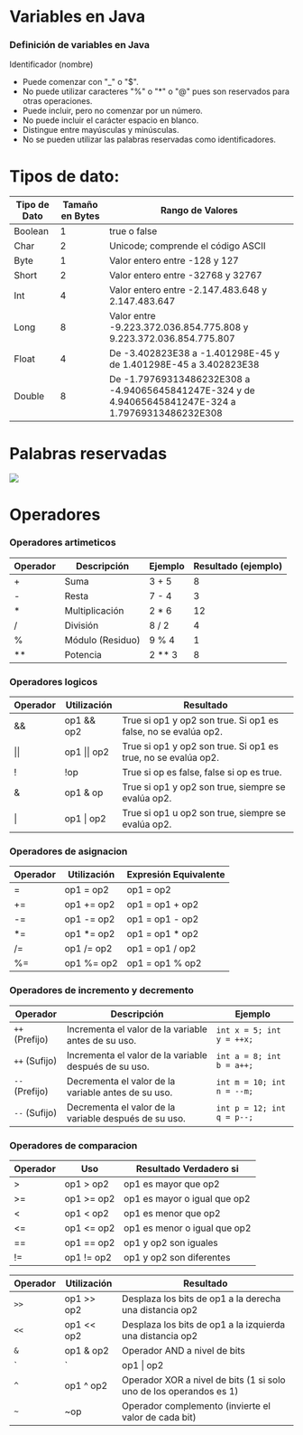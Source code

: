 # Variables en Java
### Definición de variables en Java
Identificador (nombre)
- Puede comenzar con "_" o "$".
- No puede utilizar caracteres "%" o "*" o "@" pues son reservados para otras operaciones.
- Puede incluir, pero no comenzar por un número.
- No puede incluir el carácter espacio en blanco.
- Distingue entre mayúsculas y minúsculas.
- No se pueden utilizar las palabras reservadas como identificadores.

# Tipos de dato:
| Tipo de Dato | Tamaño en Bytes | Rango de Valores                                           |
|--------------|------------------|------------------------------------------------------------|
| Boolean      | 1                | true o false                                               |
| Char         | 2                | Unicode; comprende el código ASCII                          |
| Byte         | 1                | Valor entero entre -128 y 127                               |
| Short        | 2                | Valor entero entre -32768 y 32767                           |
| Int          | 4                | Valor entero entre -2.147.483.648 y 2.147.483.647           |
| Long         | 8                | Valor entre -9.223.372.036.854.775.808 y 9.223.372.036.854.775.807 |
| Float        | 4                | De -3.402823E38 a -1.401298E-45 y de 1.401298E-45 a 3.402823E38 |
| Double       | 8                | De -1.79769313486232E308 a -4.94065645841247E-324 y de 4.94065645841247E-324 a 1.79769313486232E308 |


# Palabras reservadas
![](../Pic/Sin%20título%203.png)

# Operadores 
### Operadores artimeticos
| Operador | Descripción           | Ejemplo          | Resultado (ejemplo)  |
|----------|-----------------------|------------------|-----------------------|
| +        | Suma                  | 3 + 5            | 8                     |
| -        | Resta                 | 7 - 4            | 3                     |
| *        | Multiplicación        | 2 * 6            | 12                    |
| /        | División              | 8 / 2            | 4                     |
| %        | Módulo (Residuo)      | 9 % 4            | 1                     |
| **       | Potencia              | 2 ** 3           | 8                     |

### Operadores logicos
| Operador | Utilización   | Resultado                                            |
|----------|---------------|-------------------------------------------------------|
| &&       | op1 && op2    | True si op1 y op2 son true. Si op1 es false, no se evalúa op2.   |
| \|\|      | op1 \|\| op2   | True si op1 y op2 son true. Si op1 es true, no se evalúa op2.    |
| !        | !op           | True si op es false, false si op es true.                           |
| &        | op1 & op      | True si op1 y op2 son true, siempre se evalúa op2.            |
| \|       | op1 \| op2    | True si op1 u op2 son true, siempre se evalúa op2.           |


### Operadores de asignacion 
| Operador | Utilización | Expresión Equivalente   |
|----------|-------------|--------------------------|
| =        | op1 = op2   | op1 = op2                |
| +=       | op1 += op2  | op1 = op1 + op2          |
| -=       | op1 -= op2  | op1 = op1 - op2          |
| *=       | op1 *= op2  | op1 = op1 * op2          |
| /=       | op1 /= op2  | op1 = op1 / op2          |
| %=       | op1 %= op2  | op1 = op1 % op2          |


### Operadores de incremento y decremento
| Operador           | Descripción                                          | Ejemplo                      |
|--------------------|------------------------------------------------------|------------------------------|
| `++` (Prefijo)     | Incrementa el valor de la variable antes de su uso.  | `int x = 5; int y = ++x;`    |
| `++` (Sufijo)      | Incrementa el valor de la variable después de su uso.| `int a = 8; int b = a++;`    |
| `--` (Prefijo)     | Decrementa el valor de la variable antes de su uso.  | `int m = 10; int n = --m;`   |
| `--` (Sufijo)      | Decrementa el valor de la variable después de su uso.| `int p = 12; int q = p--;`   |

### Operadores de comparacion 
| Operador | Uso            | Resultado Verdadero si    |
|----------|----------------|---------------------------|
| >        | op1 > op2      | op1 es mayor que op2      |
| >=       | op1 >= op2     | op1 es mayor o igual que op2 |
| <        | op1 < op2      | op1 es menor que op2      |
| <=       | op1 <= op2     | op1 es menor o igual que op2 |
| ==       | op1 == op2     | op1 y op2 son iguales     |
| !=       | op1 != op2     | op1 y op2 son diferentes  |

| Operador | Utilización | Resultado                                 |
|----------|-------------|--------------------------------------------|
| `>>`     | op1 >> op2  | Desplaza los bits de op1 a la derecha una distancia op2 |
| `<<`     | op1 << op2  | Desplaza los bits de op1 a la izquierda una distancia op2 |
| `&`      | op1 & op2   | Operador AND a nivel de bits                |
| `|`      | op1 \| op2  | Operador OR a nivel de bits                 |
| `^`      | op1 ^ op2   | Operador XOR a nivel de bits (1 si solo uno de los operandos es 1) |
| `~`      | ~op         | Operador complemento (invierte el valor de cada bit) |

